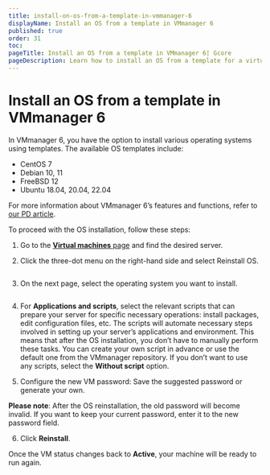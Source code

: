 ```yaml
---
title: install-on-os-from-a-template-in-vmmanager-6
displayName: Install an OS from a template in VMmanager 6
published: true
order: 31
toc:
pageTitle: Install an OS from a template in VMmanager 6| Gcore
pageDescription: Learn how to install an OS from a template for a virtual server in VMManager 6.
---
```

# Install an OS from a template in VMmanager 6

In VMmanager 6, you have the option to install various operating systems using templates. The available OS templates include: 

- CentOS 7
- Debian 10, 11
- FreeBSD 12
- Ubuntu 18.04, 20.04, 22.04

For more information about VMmanager 6’s features and functions, refer to <a href="https://gcore.com/docs/hosting/virtual-servers/manage/main-features-and-functions-of-vmmanager-6" target="_blank">our PD article</a>.


To proceed with the OS installation, follow these steps:

1. Go to the <a href="https://bix-v6.vm.gcore.com/vm/manager/host/" target="_blank">**Virtual machines** page</a> and find the desired server.

2. Click the three-dot menu on the right-hand side and select Reinstall OS.

<img src="https://assets.gcore.pro/docs/hosting/virtual-servers/manage/operating-system/install-an-os-from-a-template/1-menu.png" alt="">

3. On the next page, select the operating system you want to install.

<img src="https://assets.gcore.pro/docs/hosting/virtual-servers/manage/operating-system/install-an-os-from-a-template/2-configuration-options.png" alt="">

4. For **Applications and scripts**, select the relevant scripts that can prepare your server for specific necessary operations: install packages, edit configuration files, etc. The scripts will automate necessary steps involved in setting up your server’s applications and environment. This means that after the OS installation, you don’t have to manually perform these tasks. You can create your own script in advance or use the default one from the VMmanager repository. If you don’t want to use any scripts, select the **Without script** option.

5. Configure the new VM password: Save the suggested password or generate your own.

**Please note**: After the OS reinstallation, the old password will become invalid. If you want to keep your current password, enter it to the new password field.

6. Click **Reinstall**. 

Once the VM status changes back to **Active**, your machine will be ready to run again.
